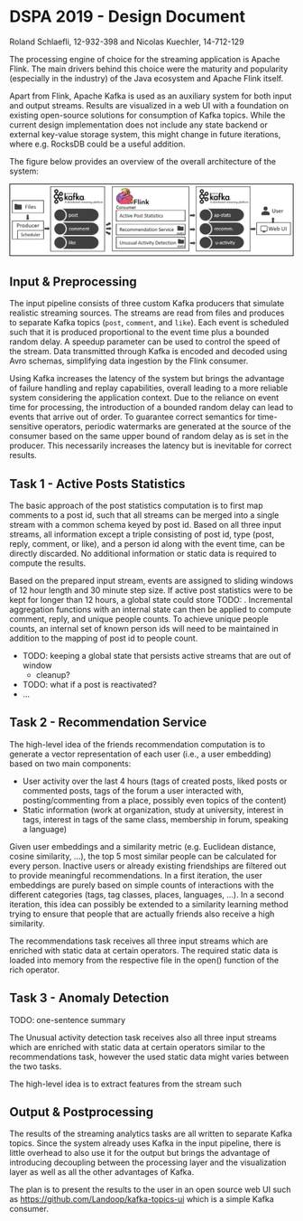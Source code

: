 # DSPA 2019 - Design Document

Roland Schlaefli, 12-932-398 and Nicolas Kuechler, 14-712-129

The processing engine of choice for the streaming application is Apache Flink. The main drivers behind this choice were the maturity and popularity (especially in the industry) of the Java ecosystem and Apache Flink itself.

Apart from Flink, Apache Kafka is used as an auxiliary system for both input and output streams. Results are visualized in a web UI with a foundation on existing open-source solutions for consumption of Kafka topics. While the current design implementation does not include any state backend or external key-value storage system, this might change in future iterations, where e.g. RocksDB could be a useful addition.

The figure below provides an overview of the overall architecture of the system:

![architecture-overview.png](architecture-overview.png)

## Input & Preprocessing

The input pipeline consists of three custom Kafka producers that simulate realistic streaming sources. The streams are read from files and produces to separate Kafka topics (`post`, `comment`, and `like`). Each event is scheduled such that it is produced proportional to the event time plus a bounded random delay. A speedup parameter can be used to control the speed of the stream. Data transmitted through Kafka is encoded and decoded using Avro schemas, simplifying data ingestion by the Flink consumer.

Using Kafka increases the latency of the system but brings the advantage of failure handling and replay capabilities, overall leading to a more reliable system considering the application context. Due to the reliance on event time for processing, the introduction of a bounded random delay can lead to events that arrive out of order. To guarantee correct semantics for time-sensitive operators, periodic watermarks are generated at the source of the consumer based on the same upper bound of random delay as is set in the producer. This necessarily increases the latency but is inevitable for correct results.

## Task 1 - Active Posts Statistics

The basic approach of the post statistics computation is to first map comments to a post id, such that all streams can be merged into a single stream with a common schema keyed by post id. Based on all three input streams, all information except a triple consisting of post id, type (post, reply, comment, or like), and a person id along with the event time, can be directly discarded. No additional information or static data is required to compute the results.

Based on the prepared input stream, events are assigned to sliding windows of 12 hour length and 30 minute step size. If active post statistics were to be kept for longer than 12 hours, a global state could store TODO: . Incremental aggregation functions with an internal state can then be applied to compute comment, reply, and unique people counts. To achieve unique people counts, an internal set of known person ids will need to be maintained in addition to the mapping of post id to people count.

- TODO: keeping a global state that persists active streams that are out of window
  - cleanup?
- TODO: what if a post is reactivated?
- ...

## Task 2 - Recommendation Service

The high-level idea of the friends recommendation computation is to generate a vector representation of each user (i.e., a user embedding) based on two main components:

- User activity over the last 4 hours (tags of created posts, liked posts or commented posts, tags of the forum a user interacted with, posting/commenting from a place, possibly even topics of the content)
- Static information (work at organization, study at university, interest in tags, interest in tags of the same class, membership in forum, speaking a language)

Given user embeddings and a similarity metric (e.g. Euclidean distance, cosine similarity, ...), the top 5 most similar people can be calculated for every person. Inactive users or already existing friendships are filtered out to provide meaningful recommendations. In a first iteration, the user embeddings are purely based on simple counts of interactions with the different categories (tags, tag classes, places, languages, ...). In a second iteration, this idea can possibly be extended to a similarity learning method trying to ensure that people that are actually friends also receive a high similarity.

The recommendations task receives all three input streams which are enriched with static data at certain operators. The required static data is loaded into memory from the respective file in the open() function of the rich operator.

## Task 3 - Anomaly Detection

TODO: one-sentence summary

The Unusual activity detection task receives also all three input streams which are enriched with static data at certain operators similar to the recommendations task, however the used static data might varies between the two tasks.

The high-level idea is to extract features from the stream such

## Output & Postprocessing

The results of the streaming analytics tasks are all written to separate Kafka topics. Since the system already uses Kafka in the input pipeline, there is little overhead to also use it for the output but brings the advantage of introducing decoupling between the processing layer and the visualization layer as well as all the other advantages of Kafka.

The plan is to present the results to the user in an open source web UI such as https://github.com/Landoop/kafka-topics-ui which is a simple Kafka consumer.
